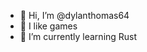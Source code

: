 - 👋 Hi, I’m @dylanthomas64
- 👀 I like games
- 🌱 I’m currently learning Rust

<!---
- 💞️ I’m looking to collaborate on ...
- 📫 How to reach me ...
--->
<!---
dylanthomas64/dylanthomas64 is a ✨ special ✨ repository because its `README.md` (this file) appears on your GitHub profile.
You can click the Preview link to take a look at your changes.
--->

